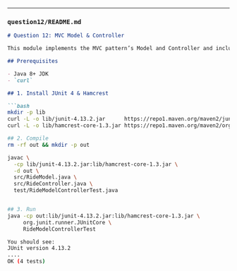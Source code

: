 
---

### `question12/README.md`
```markdown
# Question 12: MVC Model & Controller

This module implements the MVC pattern’s Model and Controller and includes JUnit 4 tests.

## Prerequisites

- Java 8+ JDK
- `curl`

## 1. Install JUnit 4 & Hamcrest

```bash
mkdir -p lib
curl -L -o lib/junit-4.13.2.jar      https://repo1.maven.org/maven2/junit/junit/4.13.2/junit-4.13.2.jar
curl -L -o lib/hamcrest-core-1.3.jar https://repo1.maven.org/maven2/org/hamcrest/hamcrest-core/1.3/hamcrest-core-1.3.jar

## 2. Compile
rm -rf out && mkdir -p out

javac \
  -cp lib/junit-4.13.2.jar:lib/hamcrest-core-1.3.jar \
  -d out \
  src/RideModel.java \
  src/RideController.java \
  test/RideModelControllerTest.java


## 3. Run 
java -cp out:lib/junit-4.13.2.jar:lib/hamcrest-core-1.3.jar \
     org.junit.runner.JUnitCore \
     RideModelControllerTest

You should see: 
JUnit version 4.13.2
....
OK (4 tests)
